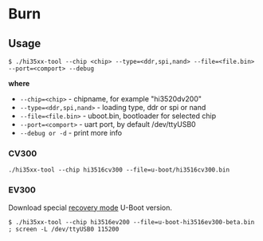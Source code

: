 # Burn

## Usage

```console
$ ./hi35xx-tool --chip <chip> --type=<ddr,spi,nand> --file=<file.bin> --port=<comport> --debug
```

**where**  

- `--chip=<chip>`  -  chipname, for example "hi3520dv200"
- `--type=<ddr,spi,nand>`  -  loading type, ddr or spi or nand
- `--file=<file.bin>`  -  uboot.bin, bootloader for selected chip
- `--port=<comport>`  -  uart port, by default /dev/ttyUSB0
- `--debug or -d`  -  print more info

### CV300

```
./hi35xx-tool --chip hi3516cv300 --file=u-boot/hi3516cv300.bin
```

### EV300

Download special [recovery
mode](https://github.com/OpenIPC/openipc-2.1/releases/download/latest/u-boot-hi3516ev300-beta.bin)
U-Boot version.

```console
$ ./hi35xx-tool --chip hi3516ev200 --file=u-boot-hi3516ev300-beta.bin ; screen -L /dev/ttyUSB0 115200
```
